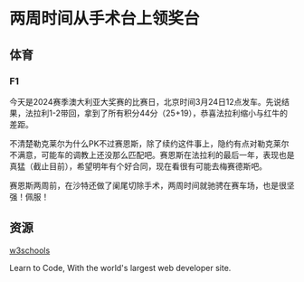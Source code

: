 # 两周时间从手术台上领奖台

## 体育

### F1

今天是2024赛季澳大利亚大奖赛的比赛日，北京时间3月24日12点发车。先说结果，法拉利1-2带回，拿到了所有积分44分（25+19），恭喜法拉利缩小与红牛的差距。

不清楚勒克莱尔为什么PK不过赛恩斯，除了续约这件事上，隐约有点对勒克莱尔不满意，可能车的调教上还没那么匹配吧。赛恩斯在法拉利的最后一年，表现也是真猛（截止目前），希望明年有个好合同，现在看很有可能去梅赛德斯吧。

赛恩斯两周前，在沙特还做了阑尾切除手术，两周时间就驰骋在赛车场，也是很坚强！佩服！

## 资源

[w3schools](https://www.w3schools.com/) 

Learn to Code, With the world's largest web developer site.
